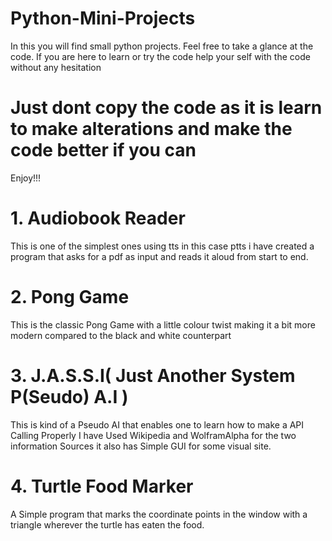 # Python-Mini-Projects
In this you will find small python projects.
Feel free to take a glance at the code.
If you are here to learn or try the code help your self with the code without any hesitation
# Just dont copy the code as it is learn to make alterations and make the code better if you can
Enjoy!!!

# 1. Audiobook Reader 
This is one of the simplest ones using tts in this case ptts i have created a program that asks for a pdf as input and reads it aloud from start to end.


# 2. Pong Game
This is the classic Pong Game with a little colour twist making it a bit more modern compared to the black and white counterpart

# 3. J.A.S.S.I( Just Another System P(Seudo) A.I )
This is kind of a Pseudo AI that enables one to learn how to make a API Calling Properly I have Used Wikipedia and WolframAlpha for the two information Sources it also has Simple GUI for some visual site.

# 4. Turtle Food Marker
A Simple program that marks the coordinate points in the window with a triangle wherever the turtle has eaten the food.
